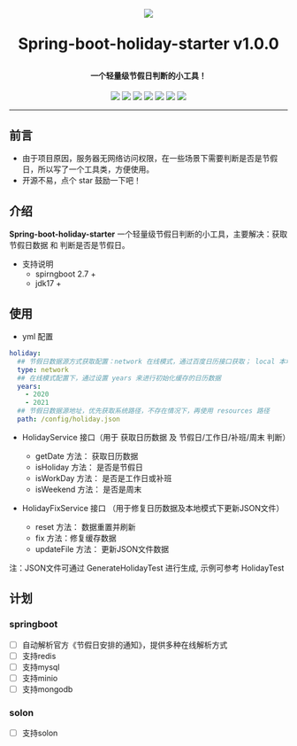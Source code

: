 <p align="center">
    <img src="https://git.bzvs.cn/logo.png" />
</p>
<h1 align="center" style="margin: 30px 0 30px; font-weight: bold;">Spring-boot-holiday-starter v1.0.0</h1>
<h4 align="center">一个轻量级节假日判断的小工具！</h4>
<p align="center">
<a href="https://gitee.com/bzvs_team/spring-boot-holiday-stater/stargazers"><img src="https://gitee.com/bzvs_team/spring-boot-holiday-stater/badge/star.svg"></a>
	<a href="https://gitee.com/bzvs_team/spring-boot-holiday-stater/members"><img src="https://gitee.com/bzvs_team/spring-boot-holiday-stater/badge/fork.svg"></a>
	<a href="https://github.com/bzvs1992/spring-boot-holiday-stater"><img src="https://img.shields.io/github/stars/bzvs1992/spring-boot-holiday-stater?style=flat-square&logo=GitHub"></a>
	<a href="https://github.com/bzvs1992/spring-boot-holiday-stater/network/members"><img src="https://img.shields.io/github/forks/bzvs1992/spring-boot-holiday-stater?style=flat-square&logo=GitHub"></a>
	<a href="https://github.com/bzvs1992/spring-boot-holiday-stater/watchers"><img src="https://img.shields.io/github/watchers/bzvs1992/spring-boot-holiday-stater?style=flat-square&logo=GitHub"></a>
	<a href="https://github.com/bzvs1992/spring-boot-holiday-stater/issues"><img src="https://img.shields.io/github/issues/bzvs1992/spring-boot-holiday-stater.svg?style=flat-square&logo=GitHub"></a>
	<a href="https://github.com/bzvs1992/spring-boot-holiday-stater/blob/master/LICENSE"><img src="https://img.shields.io/github/license/bzvs1992/spring-boot-holiday-stater.svg?style=flat-square"></a>
</p>

---

## 前言

-  由于项目原因，服务器无网络访问权限，在一些场景下需要判断是否是节假日，所以写了一个工具类，方便使用。
-  开源不易，点个 star 鼓励一下吧！


## 介绍

**Spring-boot-holiday-starter** 一个轻量级节假日判断的小工具，主要解决：获取节假日数据 和 判断是否是节假日。
- 支持说明
  - spirngboot 2.7 +
  - jdk17 +

## 使用
-  yml 配置
```yaml
holiday:
  ## 节假日数据源方式获取配置：network 在线模式，通过百度日历接口获取； local 本地模式，通过本地JSON文件获取
  type: network
  ## 在线模式配置下，通过设置 years 来进行初始化缓存的日历数据
  years:
    - 2020
    - 2021
  ## 节假日数据源地址，优先获取系统路径，不存在情况下，再使用 resources 路径
  path: /config/holiday.json
```

- HolidayService 接口（用于 获取日历数据 及 节假日/工作日/补班/周末 判断）
  - getDate 方法： 获取日历数据
  - isHoliday 方法： 是否是节假日
  - isWorkDay 方法： 是否是工作日或补班
  - isWeekend 方法： 是否是周末

- HolidayFixService 接口 （用于修复日历数据及本地模式下更新JSON文件）
  - reset 方法： 数据重置并刷新
  - fix 方法：修复缓存数据
  - updateFile 方法： 更新JSON文件数据

注：JSON文件可通过 GenerateHolidayTest 进行生成, 示例可参考 HolidayTest

## 计划
### springboot
- [ ] 自动解析官方《节假日安排的通知》，提供多种在线解析方式
- [ ] 支持redis
- [ ] 支持mysql
- [ ] 支持minio
- [ ] 支持mongodb

### solon
- [ ] 支持solon
